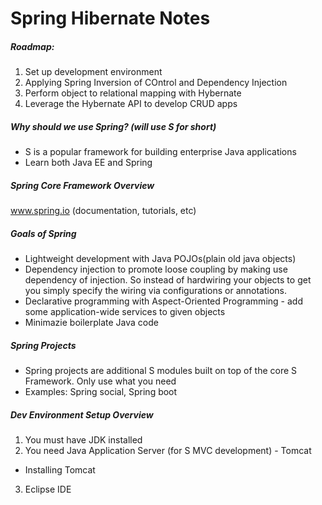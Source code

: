 # Spring Hibernate Notes

##### Roadmap:
1. Set up development environment
2. Applying Spring Inversion of COntrol and Dependency Injection
3. Perform object to relational mapping with Hybernate
4. Leverage the Hybernate API to develop CRUD apps

##### Why should we use Spring? (will use S for short)

* S is a popular framework for building enterprise Java applications
* Learn both Java EE and Spring


##### Spring Core Framework Overview 

www.spring.io (documentation, tutorials, etc)

##### Goals of Spring

* Lightweight development with Java POJOs(plain old java objects)
* Dependency injection to promote loose coupling by making use dependency of injection. So instead of hardwiring your objects to get 
you simply specify the wiring via configurations or annotations. 
* Declarative programming with Aspect-Oriented Programming - add some application-wide services to given objects
* Minimazie boilerplate Java code 

##### Spring Projects 

* Spring projects are additional S modules built on top of the core S Framework. Only use what you need
* Examples: Spring social, Spring boot 

##### Dev Environment Setup Overview 

1. You must have JDK installed 
2. You need Java Application Server (for S MVC development) - Tomcat
* Installing Tomcat
3. Eclipse IDE 









